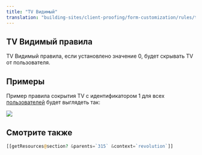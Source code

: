 ```yaml
---
title: "TV Видимый"
translation: "building-sites/client-proofing/form-customization/rules/tv-visible"
---
```


## TV Видимый правила

TV Видимый правила, если установлено значение 0, будет скрывать TV от пользователя.

## Примеры

Пример правила сокрытия TV с идентификатором 1 для всех [пользователей](display/revolution20/Users "пользователей") будет выглядеть так:

![](/2.x/en/building-sites/client-proofing/form-customization/rules/rule-tvvisible.png)

## Смотрите также

```php
[[getResources@section? &parents=`315` &context=`revolution`]]
```

